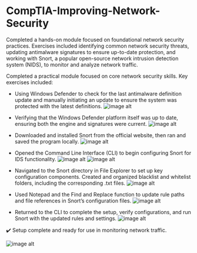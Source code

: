 # CompTIA-Improving-Network-Security

Completed a hands-on module focused on foundational network security practices. Exercises included identifying common network security threats, updating antimalware signatures to ensure up-to-date protection, and working with Snort, a popular open-source network intrusion detection system (NIDS), to monitor and analyze network traffic.

Completed a practical module focused on core network security skills.
Key exercises included:

- Using Windows Defender to check for the last antimalware definition update and manually initiating an update to ensure the system was protected with the latest definitions.
![image alt](https://github.com/user-attachments/assets/fb0b67a1-66bb-4162-82a1-b848595952bb)

- Verifying that the Windows Defender platform itself was up to date, ensuring both the engine and signatures were current.
![image alt](https://github.com/user-attachments/assets/c6964f01-97f3-405a-956d-31a10d1a395f)

- Downloaded and installed Snort from the official website, then ran and saved the program locally.
![image alt]()

- Opened the Command Line Interface (CLI) to begin configuring Snort for IDS functionality.
![image alt](https://github.com/user-attachments/assets/b8841b74-b18d-4e02-8bf9-a922972b48d8)
![image alt](https://github.com/user-attachments/assets/d21df484-b089-4343-a0da-ca2711944a02)


- Navigated to the Snort directory in File Explorer to set up key configuration components. Created and organized blacklist and whitelist folders, including the corresponding .txt files.
![image alt](https://github.com/user-attachments/assets/38c7438b-7123-41d1-aff8-9281f0c7b012)


- Used Notepad and the Find and Replace function to update rule paths and file references in Snort’s configuration files.
![image alt]()

- Returned to the CLI to complete the setup, verify configurations, and run Snort with the updated rules and settings.
![image alt]()

✔️ Setup complete and ready for use in monitoring network traffic.

![image alt]()
